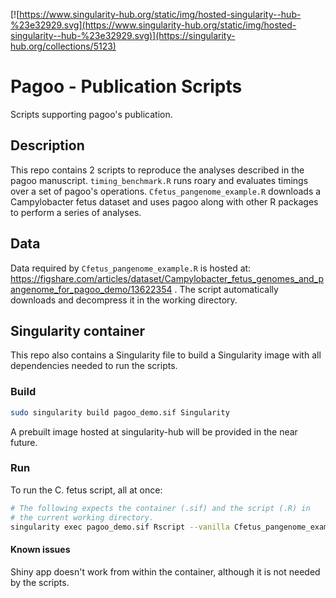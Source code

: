 [![https://www.singularity-hub.org/static/img/hosted-singularity--hub-%23e32929.svg](https://www.singularity-hub.org/static/img/hosted-singularity--hub-%23e32929.svg)](https://singularity-hub.org/collections/5123)

# Pagoo - Publication Scripts
Scripts supporting pagoo's publication.

## Description
This repo contains 2 scripts to reproduce the analyses described in the pagoo manuscript. `timing_benchmark.R` runs roary and evaluates timings over a set of pagoo's operations. `Cfetus_pangenome_example.R` downloads a Campylobacter fetus dataset and uses pagoo along with other R packages to perform a series of analyses. 

## Data
Data required by `Cfetus_pangenome_example.R` is hosted at: https://figshare.com/articles/dataset/Campylobacter_fetus_genomes_and_pangenome_for_pagoo_demo/13622354 . The script automatically downloads and decompress it in the working directory.

## Singularity container
This repo also contains a Singularity file to build a Singularity image with all dependencies needed to run the scripts. 

### Build
```bash
sudo singularity build pagoo_demo.sif Singularity
```
A prebuilt image hosted at singularity-hub will be provided in the near future.

### Run
To run the C. fetus script, all at once:
```bash
# The following expects the container (.sif) and the script (.R) in
# the current working directory.
singularity exec pagoo_demo.sif Rscript --vanilla Cfetus_pangenome_example.R
```

#### Known issues
Shiny app doesn't work from within the container, although it is not needed by the scripts.

